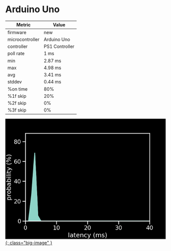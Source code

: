 # Arduino Uno

| Metric          | Value          |
| --------------- | -------------- |
| firmware        | new            |
| microcontroller | Arduino Uno    |
| controller      | PS1 Controller |
| poll rate       | 1 ms           |
| min             | 2.87 ms        |
| max             | 4.98 ms        |
| avg             | 3.41 ms        |
| stddev          | 0.44 ms        |
| %on time        | 80%            |
| %1f skip        | 20%            |
| %2f skip        | 0%             |
| %3f skip        | 0%             |

[![Graph](/assets/images/results/santroller_ps1_uno.png){: class="big-image" }](/assets/images/results/santroller_ps1_uno.png)
